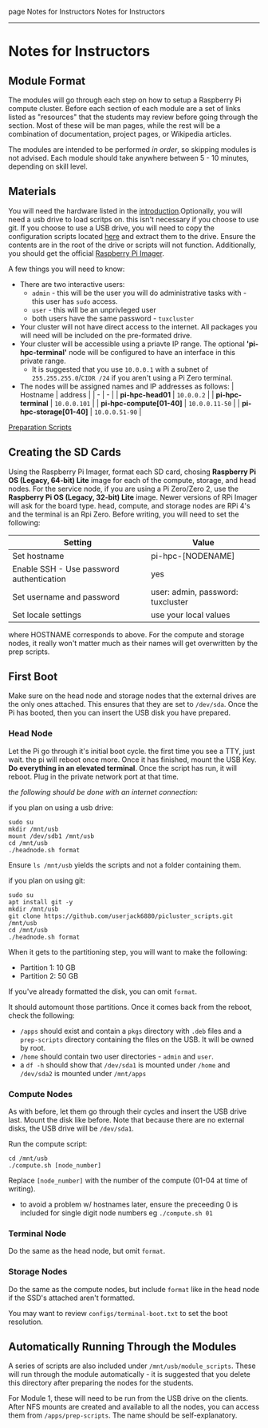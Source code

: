 page
Notes for Instructors
Notes for Instructors

---

# Notes for Instructors

## Module Format

The modules will go through each step on how to setup a Raspberry Pi compute cluster. Before each section of each module are a set of links listed as "resources" that the students may review before going through the section. Most of these will be man pages, while the rest will be a combination of documentation, project pages, or Wikipedia articles.

The modules are intended to be performed *in order*, so skipping modules is not advised. Each module should take anywhere between 5 - 10 minutes, depending on skill level.

## Materials

You will need the hardware listed in the [introduction](index).Optionally, you will need a usb drive to load scritps on. this isn't necessary if you choose to use git. If you choose to use a USB drive, you will need to copy the configuration scripts located [here](https://j3b.in/pihpc/scripts.zip) and extract them to the drive. Ensure the contents are in the root of the drive or scripts will not function. Additionally, you should get the official [Raspberry Pi Imager](https://www.raspberrypi.com/software/).

A few things you will need to know:

- There are two interactive users:
  - `admin` - this will be the user you will do administrative tasks with - this user has `sudo` access.
  - `user` - this will be an unprivleged user
  - both users have the same password - `tuxcluster`
- Your cluster will not have direct access to the internet. All packages you will need will be included on the pre-formated drive.
- Your cluster will be accessible using a priavte IP range. The optional **'pi-hpc-terminal'** node will be configured to have an interface in this private range.
  - It is suggested that you use `10.0.0.1` with a subnet of `255.255.255.0`/`CIDR /24` if you aren't using a Pi Zero terminal.
- The nodes will be assigned names and IP addresses as follows:
  | Hostname | address |
  | - | - |
  | **pi-hpc-head01** | `10.0.0.2` |
  | **pi-hpc-terminal** | `10.0.0.101` |
  | **pi-hpc-compute[01-40]** | `10.0.0.11-50` |
  | **pi-hpc-storage[01-40]** | `10.0.0.51-90` |

[Preparation Scripts](https://j3b.in/pihpc/scripts.zip)

## Creating the SD Cards

Using the Raspberry Pi Imager, format each SD card, chosing **Raspberry Pi OS (Legacy, 64-bit) Lite** image for each of the compute, storage, and head nodes. For the service node, if you are using a Pi Zero/Zero 2, use the **Raspberry Pi OS (Legacy, 32-bit) Lite** image. Newer versions of RPi Imager will ask for the board type. head, compute, and storage nodes are RPi 4's and the terminal is an Rpi Zero. Before writing, you will need to set the following:

| Setting | Value |
| - | - |
| Set hostname | pi-hpc-\[NODENAME\] |
| Enable SSH - Use password authentication | yes |
| Set username and password | user: admin, password: tuxcluster |
| Set locale settings | use your local values |

where HOSTNAME corresponds to above. For the compute and storage nodes, it really won't matter much as their names will get overwritten by the prep scripts.

## First Boot

Make sure on the head node and storage nodes that the external drives are the only ones attached. This ensures that they are set to `/dev/sda`. Once the Pi has booted, then you can insert the USB disk you have prepared.

### Head Node

Let the Pi go through it's initial boot cycle. the first time you see a TTY, just wait. the pi will reboot once more. Once it has finished, mount the USB Key. **Do everything in an elevated terminal**. Once the script has run, it will reboot. Plug in the private network port at that time.

*the following should be done with an internet connection:*

if you plan on using a usb drive:
```
sudo su
mkdir /mnt/usb
mount /dev/sdb1 /mnt/usb
cd /mnt/usb
./headnode.sh format
```

Ensure `ls /mnt/usb` yields the scripts and not a folder containing them.

if you plan on using git:
```
sudo su
apt install git -y
mkdir /mnt/usb
git clone https://github.com/userjack6880/picluster_scripts.git /mnt/usb
cd /mnt/usb
./headnode.sh format
```

When it gets to the partitioning step, you will want to make the following:

- Partition 1: 10 GB
- Partition 2: 50 GB

If you've already formatted the disk, you can omit `format`.

It should automount those partitions. Once it comes back from the reboot, check the following:

- `/apps` should exist and contain a `pkgs` directory with `.deb` files and a `prep-scripts` directory containing the files on the USB. It will be owned by root.
- `/home` should contain two user directories - `admin` and `user`.
- a `df -h` should show that `/dev/sda1` is mounted under `/home` and `/dev/sda2` is mounted under `/mnt/apps`

### Compute Nodes

As with before, let them go through their cycles and insert the USB drive last. Mount the disk like before. Note that because there are no external disks, the USB drive will be `/dev/sda1`.

Run the compute script:

```
cd /mnt/usb
./compute.sh [node_number]
```

Replace `[node_number]` with the number of the compute (01-04 at time of writing).
- to avoid a problem w/ hostnames later, ensure the preceeding 0 is included for single digit node numbers eg `./compute.sh 01`

### Terminal Node

Do the same as the head node, but omit `format`.

### Storage Nodes

Do the same as the compute nodes, but include `format` like in the head node if the SSD's attached aren't formatted.

You may want to review `configs/terminal-boot.txt` to set the boot resolution.

## Automatically Running Through the Modules

A series of scripts are also included under `/mnt/usb/module_scripts`. These will run through the module automatically - it is suggested that you delete this directory after preparing the nodes for the students.

For Module 1, these will need to be run from the USB drive on the clients. After NFS mounts are created and available to all the nodes, you can access them from `/apps/prep-scripts`. The name should be self-explanatory.
